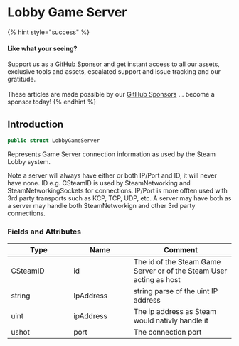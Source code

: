 # Lobby Game Server

{% hint style="success" %}
#### Like what your seeing?

Support us as a [GitHub Sponsor](../../../../become-a-sponsor/) and get instant access to all our assets, exclusive tools and assets, escalated support and issue tracking and our gratitude.\
\
These articles are made possible by our [GitHub Sponsors](../../../../become-a-sponsor/) ... become a sponsor today!
{% endhint %}

## Introduction

```csharp
public struct LobbyGameServer
```

Represents Game Server connection information as used by the Steam Lobby system.

Note a server will always have either or both IP/Port and ID, it will never have none. ID e.g. CSteamID is used by SteamNetworking and SteamNetworkingSockets for connections. IP/Port is more offten used with 3rd party transports such as KCP, TCP, UDP, etc. A server may have both as a server may handle both SteamNetworkign and other 3rd party connections.

### Fields and Attributes

<table><thead><tr><th width="187.56643368118847">Type</th><th width="173.82668241105068">Name</th><th width="375.82373346952215">Comment</th></tr></thead><tbody><tr><td>CSteamID</td><td>id</td><td>The id of the Steam Game Server or of the Steam User acting as host</td></tr><tr><td>string</td><td>IpAddress</td><td>string parse of the uint IP address</td></tr><tr><td>uint</td><td>ipAddress</td><td>The ip address as Steam would nativly handle it</td></tr><tr><td>ushot</td><td>port</td><td>The connection port</td></tr></tbody></table>

